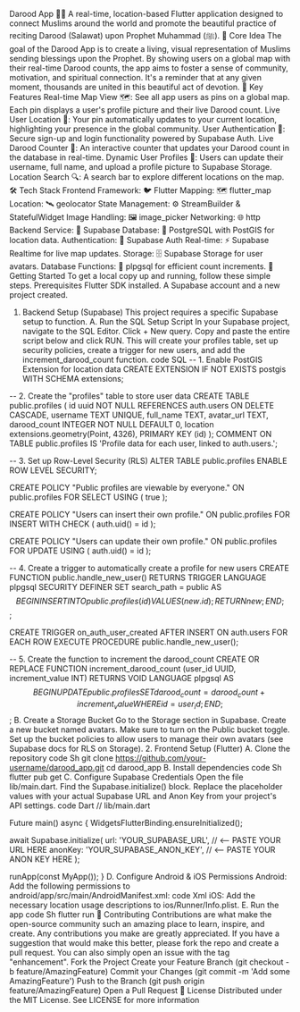 Darood App 🕌✨
A real-time, location-based Flutter application designed to connect Muslims around the world and promote the beautiful practice of reciting Darood (Salawat) upon Prophet Muhammad (ﷺ).
📖 Core Idea
The goal of the Darood App is to create a living, visual representation of Muslims sending blessings upon the Prophet. By showing users on a global map with their real-time Darood counts, the app aims to foster a sense of community, motivation, and spiritual connection. It's a reminder that at any given moment, thousands are united in this beautiful act of devotion.
🌟 Key Features
Real-time Map View 🗺️: See all app users as pins on a global map. Each pin displays a user's profile picture and their live Darood count.
Live User Location 📍: Your pin automatically updates to your current location, highlighting your presence in the global community.
User Authentication 🔐: Secure sign-up and login functionality powered by Supabase Auth.
Live Darood Counter 🔢: An interactive counter that updates your Darood count in the database in real-time.
Dynamic User Profiles 👤: Users can update their username, full name, and upload a profile picture to Supabase Storage.
Location Search 🔍: A search bar to explore different locations on the map.
🛠️ Tech Stack
Frontend
Framework: 🐦 Flutter
Mapping: 🗺️ flutter_map
Location: 🛰️ geolocator
State Management: ⚙️ StreamBuilder & StatefulWidget
Image Handling: 🖼️ image_picker
Networking: 🌐 http
Backend
Service: 🚀 Supabase
Database: 🐘 PostgreSQL with PostGIS for location data.
Authentication: 🔑 Supabase Auth
Real-time: ⚡ Supabase Realtime for live map updates.
Storage: 🗄️ Supabase Storage for user avatars.
Database Functions: 🐘 plpgsql for efficient count increments.
🚀 Getting Started
To get a local copy up and running, follow these simple steps.
Prerequisites
Flutter SDK installed.
A Supabase account and a new project created.
1. Backend Setup (Supabase)
This project requires a specific Supabase setup to function.
A. Run the SQL Setup Script
In your Supabase project, navigate to the SQL Editor.
Click + New query.
Copy and paste the entire script below and click RUN. This will create your profiles table, set up security policies, create a trigger for new users, and add the increment_darood_count function.
code
SQL
-- 1. Enable PostGIS Extension for location data
CREATE EXTENSION IF NOT EXISTS postgis WITH SCHEMA extensions;

-- 2. Create the "profiles" table to store user data
CREATE TABLE public.profiles (
  id uuid NOT NULL REFERENCES auth.users ON DELETE CASCADE,
  username TEXT UNIQUE,
  full_name TEXT,
  avatar_url TEXT,
  darood_count INTEGER NOT NULL DEFAULT 0,
  location extensions.geometry(Point, 4326),
  PRIMARY KEY (id)
);
COMMENT ON TABLE public.profiles IS 'Profile data for each user, linked to auth.users.';

-- 3. Set up Row-Level Security (RLS)
ALTER TABLE public.profiles ENABLE ROW LEVEL SECURITY;

CREATE POLICY "Public profiles are viewable by everyone."
  ON public.profiles FOR SELECT
  USING ( true );

CREATE POLICY "Users can insert their own profile."
  ON public.profiles FOR INSERT
  WITH CHECK ( auth.uid() = id );

CREATE POLICY "Users can update their own profile."
  ON public.profiles FOR UPDATE
  USING ( auth.uid() = id );

-- 4. Create a trigger to automatically create a profile for new users
CREATE FUNCTION public.handle_new_user()
RETURNS TRIGGER
LANGUAGE plpgsql
SECURITY DEFINER SET search_path = public
AS $$
BEGIN
  INSERT INTO public.profiles (id)
  VALUES (new.id);
  RETURN new;
END;
$$;

CREATE TRIGGER on_auth_user_created
  AFTER INSERT ON auth.users
  FOR EACH ROW EXECUTE PROCEDURE public.handle_new_user();

-- 5. Create the function to increment the darood_count
CREATE OR REPLACE FUNCTION increment_darood_count (user_id UUID, increment_value INT)
RETURNS VOID
LANGUAGE plpgsql
AS $$
BEGIN
  UPDATE public.profiles
  SET darood_count = darood_count + increment_value
  WHERE id = user_id;
END;
$$;
B. Create a Storage Bucket
Go to the Storage section in Supabase.
Create a new bucket named avatars.
Make sure to turn on the Public bucket toggle.
Set up the bucket policies to allow users to manage their own avatars (see Supabase docs for RLS on Storage).
2. Frontend Setup (Flutter)
A. Clone the repository
code
Sh
git clone https://github.com/your-username/darood_app.git
cd darood_app
B. Install dependencies
code
Sh
flutter pub get
C. Configure Supabase Credentials
Open the file lib/main.dart.
Find the Supabase.initialize() block.
Replace the placeholder values with your actual Supabase URL and Anon Key from your project's API settings.
code
Dart
// lib/main.dart

Future<void> main() async {
  WidgetsFlutterBinding.ensureInitialized();

  await Supabase.initialize(
    url: 'YOUR_SUPABASE_URL',       // <-- PASTE YOUR URL HERE
    anonKey: 'YOUR_SUPABASE_ANON_KEY', // <-- PASTE YOUR ANON KEY HERE
  );

  runApp(const MyApp());
}
D. Configure Android & iOS Permissions
Android: Add the following permissions to android/app/src/main/AndroidManifest.xml:
code
Xml
<uses-permission android:name="android.permission.INTERNET"/>
<uses-permission android:name="android.permission.ACCESS_FINE_LOCATION" />
<uses-permission android:name="android.permission.ACCESS_COARSE_LOCATION" />
iOS: Add the necessary location usage descriptions to ios/Runner/Info.plist.
E. Run the app
code
Sh
flutter run
🙏 Contributing
Contributions are what make the open-source community such an amazing place to learn, inspire, and create. Any contributions you make are greatly appreciated.
If you have a suggestion that would make this better, please fork the repo and create a pull request. You can also simply open an issue with the tag "enhancement".
Fork the Project
Create your Feature Branch (git checkout -b feature/AmazingFeature)
Commit your Changes (git commit -m 'Add some AmazingFeature')
Push to the Branch (git push origin feature/AmazingFeature)
Open a Pull Request
📜 License
Distributed under the MIT License. See LICENSE for more information
